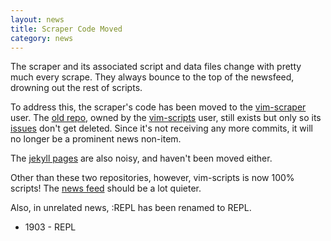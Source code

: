 ```yaml
---
layout: news
title: Scraper Code Moved
category: news
---
```


The scraper and its associated script and data files change
with pretty much every scrape.  They always bounce
to the top of the newsfeed, drowning out the rest of scripts.

To address this, the scraper's code has been moved to the
[vim-scraper](http://github.com/vim-scraper/) user.
The [old repo](http://github.com/vim-scripts/vim-scraper/),
owned by the [vim-scripts](http://github.com/vim-scripts/) user,
still exists but only so its [issues](https://github.com/vim-scripts/vim-scraper/issues)
don't get deleted.  Since it's not receiving any more commits,
it will no longer be a prominent news non-item.

The [jekyll pages](https://github.com/vim-scripts/vim-scripts.github.com)
are also noisy, and haven't been moved either.

Other than these two repositories, however, vim-scripts is now 100% scripts!
The [news feed](https://github.com/vim-scripts.atom) should be a lot quieter.

Also, in unrelated news, :REPL has been renamed to REPL.

 * 1903 - REPL


